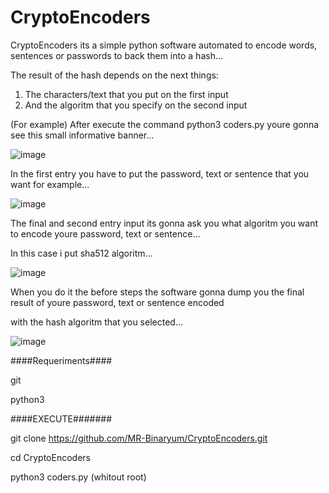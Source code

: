 # CryptoEncoders

CryptoEncoders its a simple python software automated to encode words, sentences or passwords to back them into a hash...

The result of the hash depends on the next things:

1. The characters/text that you put on the first input 
2. And the algoritm that you specify on the second input

(For example)
After execute the command python3 coders.py youre gonna see this small informative banner...

![image](https://github.com/MR-Binaryum/CryptoEncoders/assets/133718570/9d1301fd-caed-43fc-a92e-11cd1eacea5e)


In the first entry you have to put the password, text or sentence that you want for example...

![image](https://github.com/MR-Binaryum/CryptoEncoders/assets/133718570/b807ebb9-4585-45fa-8bf0-5c74c3cdf6a9)


The final and second entry input its gonna ask you what algoritm you want to encode youre password, text or sentence...

In this case i put sha512 algoritm...

![image](https://github.com/MR-Binaryum/CryptoEncoders/assets/133718570/3f78975c-999c-433c-abe4-7edb56b5829e)

When you do it the before steps the software gonna dump you the final result of youre password, text or sentence encoded

with the hash algoritm that you selected...

![image](https://github.com/MR-Binaryum/CryptoEncoders/assets/133718570/699f4f0e-ac20-40d5-bd0d-c1aecdcd3ec8)






####Requeriments####

git 

python3 


####EXECUTE#######

git clone https://github.com/MR-Binaryum/CryptoEncoders.git

cd CryptoEncoders

python3 coders.py (whitout root)


